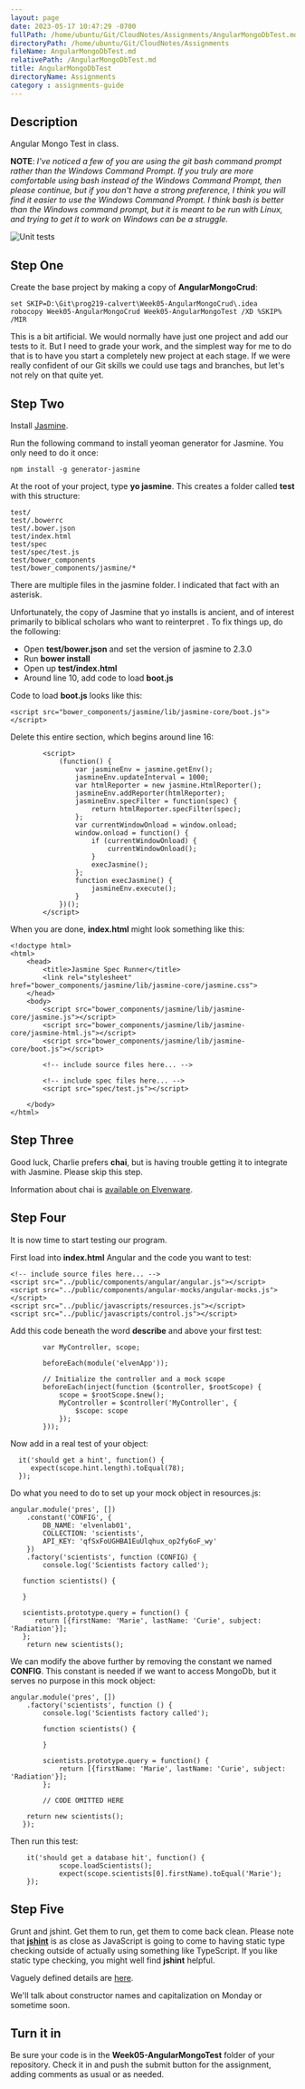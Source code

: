 ```yaml
---
layout: page
date: 2023-05-17 10:47:29 -0700
fullPath: /home/ubuntu/Git/CloudNotes/Assignments/AngularMongoDbTest.md
directoryPath: /home/ubuntu/Git/CloudNotes/Assignments
fileName: AngularMongoDbTest.md
relativePath: /AngularMongoDbTest.md
title: AngularMongoDbTest
directoryName: Assignments
category : assignments-guide
---
```


## Description

Angular Mongo Test in class.

**NOTE**: *I've noticed a few of you are using the git bash command prompt rather than the Windows Command Prompt. If you truly are more comfortable using bash instead of the Windows Command Prompt, then please continue, but if you don't have a strong preference, I think you will find it easier to use the Windows Command Prompt. I think bash is better than the Windows command prompt, but it is meant to be run with Linux, and trying to get it to work on Windows can be a struggle.*  

![Unit tests](https://s3.amazonaws.com/bucket01.elvenware.com/images/AngularMongoDbTest01.png)

## Step One

Create the base project by making a copy of **AngularMongoCrud**:

```    
set SKIP=D:\Git\prog219-calvert\Week05-AngularMongoCrud\.idea
robocopy Week05-AngularMongoCrud Week05-AngularMongoTest /XD %SKIP% /MIR
```

This is a bit artificial. We would normally have just one project and add our tests to it. But I need to grade your work, and the simplest way for me to do that is to have you start a completely new project at each stage. If we were really confident of our Git skills we could use tags and branches, but let's not rely on that quite yet.

## Step Two

Install [Jasmine](http://jasmine.github.io/2.3/introduction.html "Jasmine").

Run the following command to install yeoman generator for Jasmine. You
only need to do it once:

	npm install -g generator-jasmine

At the root of your project, type **yo jasmine**. This creates a folder called **test** with this structure:

```
test/
test/.bowerrc
test/.bower.json
test/index.html
test/spec
test/spec/test.js
test/bower_components
test/bower_components/jasmine/*
```

There are multiple files in the jasmine folder. I indicated that fact with an asterisk.

Unfortunately, the copy of Jasmine that yo installs is ancient, and of interest primarily to biblical scholars who want to reinterpret .  To fix things up, do the following:

- Open **test/bower.json** and set the version of jasmine to 2.3.0
- Run **bower install**
- Open up **test/index.html**
- Around line 10, add code to load **boot.js**

Code to load **boot.js** looks like this:

```
<script src="bower_components/jasmine/lib/jasmine-core/boot.js"></script>
```

Delete this entire section, which begins around line 16:

```
        <script>
            (function() {
                var jasmineEnv = jasmine.getEnv();
                jasmineEnv.updateInterval = 1000;
                var htmlReporter = new jasmine.HtmlReporter();
                jasmineEnv.addReporter(htmlReporter);
                jasmineEnv.specFilter = function(spec) {
                    return htmlReporter.specFilter(spec);
                };
                var currentWindowOnload = window.onload;
                window.onload = function() {
                    if (currentWindowOnload) {
                        currentWindowOnload();
                    }
                    execJasmine();
                };
                function execJasmine() {
                    jasmineEnv.execute();
                }
            })();
        </script>
```
When you are done, **index.html** might look something like this:

```
<!doctype html>
<html>
    <head>
        <title>Jasmine Spec Runner</title>
        <link rel="stylesheet" href="bower_components/jasmine/lib/jasmine-core/jasmine.css">
    </head>
    <body>
        <script src="bower_components/jasmine/lib/jasmine-core/jasmine.js"></script>
        <script src="bower_components/jasmine/lib/jasmine-core/jasmine-html.js"></script>
        <script src="bower_components/jasmine/lib/jasmine-core/boot.js"></script>

        <!-- include source files here... -->

        <!-- include spec files here... -->
        <script src="spec/test.js"></script>

    </body>
</html>
``` 

## Step Three

Good luck, Charlie prefers **chai**, but is having trouble getting it to integrate with Jasmine. Please skip this step. 

Information about chai is [available on Elvenware](http://www.elvenware.com/charlie/development/web/UnitTests/Mocha.html#chai).

## Step Four

It is now time to start testing our program.

First load into **index.html** Angular and the code you want to test:

```
<!-- include source files here... -->
<script src="../public/components/angular/angular.js"></script>
<script src="../public/components/angular-mocks/angular-mocks.js"></script>
<script src="../public/javascripts/resources.js"></script>
<script src="../public/javascripts/control.js"></script>
```

Add this code beneath the word **describe** and above your first test:

```
		var MyController, scope;
		
        beforeEach(module('elvenApp'));

        // Initialize the controller and a mock scope
        beforeEach(inject(function ($controller, $rootScope) {
            scope = $rootScope.$new();
            MyController = $controller('MyController', {
                $scope: scope
            });
        }));
```

Now add in a real test of your object:

```
  it('should get a hint', function() {
     expect(scope.hint.length).toEqual(78);
  });
```

Do what you need to do to set up your mock object in resources.js:

```
angular.module('pres', [])
    .constant('CONFIG', {
        DB_NAME: 'elvenlab01',
        COLLECTION: 'scientists',
        API_KEY: 'qfSxFoUGHBA1EuUlqhux_op2fy6oF_wy'
    })
    .factory('scientists', function (CONFIG) {
        console.log('Scientists factory called');

   function scientists() {

   }

   scientists.prototype.query = function() {
      return [{firstName: 'Marie', lastName: 'Curie', subject: 'Radiation'}];
   };
	return new scientists();
```

We can modify the above further by removing the constant we named **CONFIG**. This constant is needed if we want to access MongoDb, but it serves no purpose in this mock object:

```
angular.module('pres', [])
    .factory('scientists', function () {
        console.log('Scientists factory called');

        function scientists() {

        }

        scientists.prototype.query = function() {
            return [{firstName: 'Marie', lastName: 'Curie', subject: 'Radiation'}];
        };

        // CODE OMITTED HERE

	return new scientists();
   });
```

Then run this test:

```
    it('should get a database hit', function() {
            scope.loadScientists();
            expect(scope.scientists[0].firstName).toEqual('Marie');
    });
```

## Step Five 

Grunt and jshint. Get them to run, get them to come back clean. Please note that **[jshint][jsh]** is as close as JavaScript is going to come to having static type checking outside of actually using something like TypeScript. If you like static type checking, you might well find **jshint** helpful.

Vaguely defined details are [here][gruntyo].

[gruntyo]:http://www.elvenware.com/charlie/development/web/UnitTests/Grunt.html#grunt-yo-and-jshint

[jsh]:http://www.elvenware.com/charlie/development/web/JavaScript/NodeJs.html#jshint
 
We'll talk about constructor names and capitalization on Monday or sometime soon.

## Turn it in

Be sure your code is in the **Week05-AngularMongoTest** folder of your repository. Check it in and push the submit button for the assignment, adding comments as usual or as needed. 

